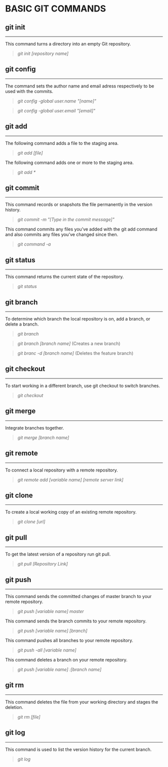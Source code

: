 # **BASIC GIT COMMANDS**



## **git init**
---
This command turns a directory into an empty Git repository. 


> *git init [repository name]*

## **git config**
---
The command sets the author name and email adress respectively to be used with the commits.



> *git config -global user.name "[name]"*

>*git config -global user.email "[email]"*

## **git add**
---
The following command adds a file to the staging area.


> *git add [file]*

The following command adds one or more to the staging area.

> *git add \**
## **git commit**
---
This command records or snapshots the file permanently in the version history.
> *git commit -m "[Type in the commit message]"*

This command commits any files you’ve added with the git add command and also commits any files you’ve changed since then.
>*git command -a*
## **git status**
---
This command returns the current state of the repository.
>*git status*
## **git branch**
---
To determine which branch the local repository is on, add a branch, or delete a branch.
>*git branch*

>*git branch [branch name]*     (Creates a new branch)

>*git branc -d [branch name]*    (Deletes the feature branch)
## **git checkout**
---
To start working in a different branch, use git checkout to switch branches.
>*git checkout*
## **git merge**
---
Integrate branches together.

>*git merge [branch name]*
## **git remote**
---
To connect a local repository with a remote repository.
>*git remote add [variable name] [remote server link]*
## **git clone**
---
To create a local working copy of an existing remote repository.
>*git clone [url]*
## **git pull**
---
To get the latest version of a repository run git pull. 

>*git pull [Repository Link]*
## **git push**
---
This command sends the committed changes of master branch to your remote repository.
>*git push [variable name] master*

This command sends the branch commits to your remote repository.

>*git push [variable name] [branch]*

This command pushes all branches to your remote repository.
>*git push -all [variable name]*

This command deletes a branch on your remote repository.
>*git push [variable name] :[branch name]*
## **git rm**
---
This command deletes the file from your working directory and stages the deletion.
>*git rm [file]*

## **git log**
---
This command is used to list the version history for the current branch.
>*git log*

























